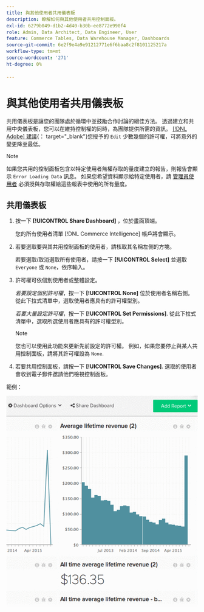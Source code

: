 ```yaml
---
title: 與其他使用者共用儀表板
description: 瞭解如何與其他使用者共用控制面板。
exl-id: 6279b049-d1b2-4d40-b30b-ee8772e990f4
role: Admin, Data Architect, Data Engineer, User
feature: Commerce Tables, Data Warehouse Manager, Dashboards
source-git-commit: 6e2f9e4a9e91212771e6f6baa8c2f8101125217a
workflow-type: tm+mt
source-wordcount: '271'
ht-degree: 0%

---
```


# 與其他使用者共用儀表板

共用儀表板是讓您的團隊處於循環中並鼓勵合作討論的絕佳方法。 透過建立和共用中央儀表板，您可以在維持控制權的同時，為團隊提供所需的資訊。 [[!DNL Adobe] 建議](../../best-practices/share-dashboard-best-practice.md){： target=&quot;_blank&quot;}您授予的 `Edit` 少數幾個的許可權，可將意外的變更降至最低。

>[!NOTE]
>
>如果您共用的控制面板包含以特定使用者無權存取的量度建立的報告，則報告會顯示 `Error Loading Data` 訊息。 如果您希望資料顯示給特定使用者，請 [管理員使用者](../../administrator/user-management/user-management.md) 必須授與存取權給這些報表中使用的所有量度。

## 共用儀表板

1. 按一下 **[!UICONTROL Share Dashboard]** ，位於畫面頂端。

   您的所有使用者清單 [!DNL Commerce Intelligence] 帳戶將會顯示。

1. 若要選取要與其共用控制面板的使用者，請核取其名稱左側的方塊。

   若要選取/取消選取所有使用者，請按一下 **[!UICONTROL Select]** 並選取 `Everyone` 或 `None`，依序輸入。

1. 許可權可依個別使用者或整體設定。

   *若要設定個別許可權*，按一下 **[!UICONTROL None]** 位於使用者名稱右側。 從此下拉式清單中，選取使用者應具有的許可權型別。

   *若要大量設定許可權*，按一下 **[!UICONTROL Set Permissions]**. 從此下拉式清單中，選取所選使用者應具有的許可權型別。

   >[!NOTE]
   >
   >您也可以使用此功能來更新先前設定的許可權。 例如，如果您要停止與某人共用控制面板，請將其許可權設為 `None`.

1. 若要共用控制面板，請按一下 **[!UICONTROL Save Changes]**. 選取的使用者會收到電子郵件邀請他們檢視控制面板。

範例：

![共用儀表板](../../assets/Share_Dashboards.gif)
